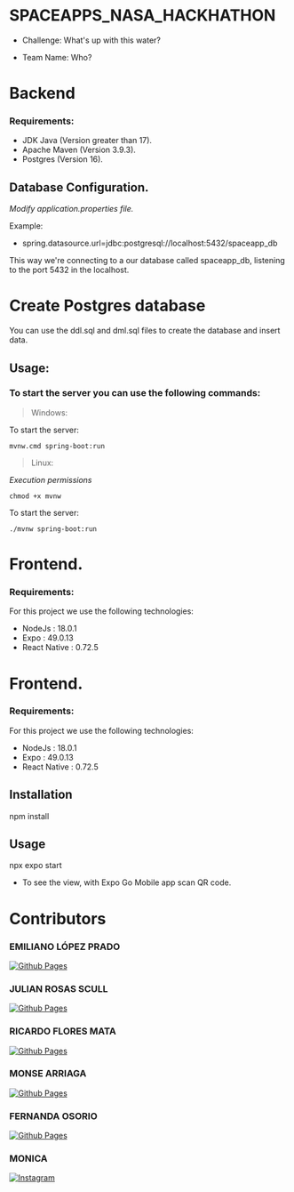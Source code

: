 # SPACEAPPS_NASA_HACKHATHON

* Challenge: What's up with this water?

* Team Name: Who?

# Backend

### Requirements:

* JDK Java (Version greater than 17). 
* Apache Maven (Version 3.9.3).
* Postgres (Version 16).

## Database Configuration.
*Modify application.properties file.*

Example:

* spring.datasource.url=jdbc:postgresql://localhost:5432/spaceapp_db

This way we're connecting to a our database called spaceapp_db, listening to the port 5432 in the localhost.

# Create Postgres database 

You can use the ddl.sql and dml.sql files to create the database and insert data.

## Usage:

### To start the server you can use the following commands:

> Windows:

To start the server:
```
mvnw.cmd spring-boot:run
```



> Linux:

*Execution permissions*
```
chmod +x mvnw
```

To start the server:
```
./mvnw spring-boot:run
```


# Frontend.

### Requirements:

For this project we use the following technologies:
* NodeJs : 18.0.1
* Expo : 49.0.13
* React Native : 0.72.5

# Frontend.

### Requirements:

For this project we use the following technologies:
* NodeJs : 18.0.1
* Expo : 49.0.13
* React Native : 0.72.5

## Installation


npm install 

## Usage 

npx expo start 


* To see the view, with Expo Go Mobile app scan QR code.

# Contributors

### EMILIANO LÓPEZ PRADO

[![Github Pages](https://img.shields.io/badge/github%20pages-121013?style=for-the-badge&logo=github&logoColor=white)](https://github.com/SrSujeto55) 

### JULIAN ROSAS SCULL

[![Github Pages](https://img.shields.io/badge/github%20pages-121013?style=for-the-badge&logo=github&logoColor=white)](https://github.com/julian-rosas)

### RICARDO FLORES MATA

[![Github Pages](https://img.shields.io/badge/github%20pages-121013?style=for-the-badge&logo=github&logoColor=white)](https://github.com/richardfm77) 

### MONSE ARRIAGA

[![Github Pages](https://img.shields.io/badge/github%20pages-121013?style=for-the-badge&logo=github&logoColor=white)](https://github.com/monse-arriaga) 

### FERNANDA OSORIO

[![Github Pages](https://img.shields.io/badge/github%20pages-121013?style=for-the-badge&logo=github&logoColor=white)](https://github.com/FernandaOsorioMorales) 

### MONICA 

[![Instagram](https://img.shields.io/badge/Instagram-E4405F?style=for-the-badge&logo=instagram&logoColor=white)](https://www.instagram.com/monica.milla.7921/)

